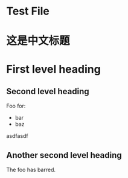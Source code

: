 # Test File

# 这是中文标题

First level heading
==========

 Second level heading
----------
Foo for:

* bar
* baz

 asdfasdf

 Another second level heading
-----------------

The foo has barred.
